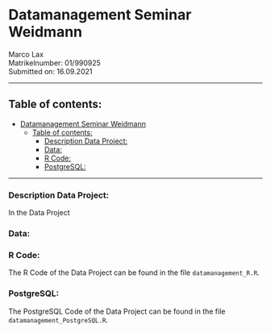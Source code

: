 # Datamanagement Seminar Weidmann
<p> Marco Lax <br>
Matrikelnumber: 01/990925 <br>
Submitted on: 16.09.2021 </p>

---
## Table of contents:

- [Datamanagement Seminar Weidmann](#datamanagement-seminar-weidmann)
  - [Table of contents:](#table-of-contents)
    - [Description Data Project:](#description-data-project)
    - [Data:](#data)
    - [R Code:](#r-code)
    - [PostgreSQL:](#postgresql)

---

### Description Data Project:

In the Data Project 


### Data:


### R Code:

The R Code of the Data Project can be found in the file `datamanagement_R.R`.

### PostgreSQL:

The PostgreSQL Code of the Data Project can be found in the file `datamanagement_PostgreSQL.R`.
